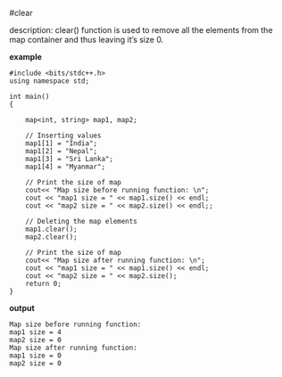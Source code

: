 #clear

description:
clear() function is used to remove all the elements from the map container and thus leaving it’s size 0.

**example**
```
#include <bits/stdc++.h> 
using namespace std; 
  
int main() 
{ 
    
    map<int, string> map1, map2; 
      
    // Inserting values 
    map1[1] = "India"; 
    map1[2] = "Nepal"; 
    map1[3] = "Sri Lanka"; 
    map1[4] = "Myanmar"; 
      
    // Print the size of map 
    cout<< "Map size before running function: \n"; 
    cout << "map1 size = " << map1.size() << endl; 
    cout << "map2 size = " << map2.size() << endl;; 
      
    // Deleting the map elements 
    map1.clear(); 
    map2.clear(); 
      
    // Print the size of map 
    cout<< "Map size after running function: \n"; 
    cout << "map1 size = " << map1.size() << endl; 
    cout << "map2 size = " << map2.size(); 
    return 0; 
} 
```
**output**
```
Map size before running function: 
map1 size = 4
map2 size = 0
Map size after running function: 
map1 size = 0
map2 size = 0
```

